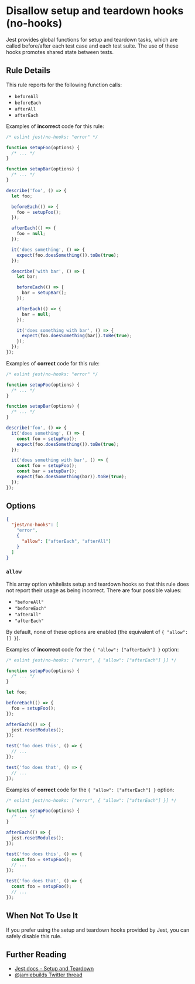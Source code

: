 # Disallow setup and teardown hooks (no-hooks)

Jest provides global functions for setup and teardown tasks, which are called
before/after each test case and each test suite. The use of these hooks promotes
shared state between tests.

## Rule Details

This rule reports for the following function calls:

* `beforeAll`
* `beforeEach`
* `afterAll`
* `afterEach`

Examples of **incorrect** code for this rule:

```js
/* eslint jest/no-hooks: "error" */

function setupFoo(options) {
  /* ... */
}

function setupBar(options) {
  /* ... */
}

describe('foo', () => {
  let foo;

  beforeEach(() => {
    foo = setupFoo();
  });

  afterEach(() => {
    foo = null;
  });

  it('does something', () => {
    expect(foo.doesSomething()).toBe(true);
  });

  describe('with bar', () => {
    let bar;

    beforeEach(() => {
      bar = setupBar();
    });

    afterEach(() => {
      bar = null;
    });

    it('does something with bar', () => {
      expect(foo.doesSomething(bar)).toBe(true);
    });
  });
});
```

Examples of **correct** code for this rule:

```js
/* eslint jest/no-hooks: "error" */

function setupFoo(options) {
  /* ... */
}

function setupBar(options) {
  /* ... */
}

describe('foo', () => {
  it('does something', () => {
    const foo = setupFoo();
    expect(foo.doesSomething()).toBe(true);
  });

  it('does something with bar', () => {
    const foo = setupFoo();
    const bar = setupBar();
    expect(foo.doesSomething(bar)).toBe(true);
  });
});
```

## Options

```json
{
  "jest/no-hooks": [
    "error",
    {
      "allow": ["afterEach", "afterAll"]
    }
  ]
}
```

### `allow`

This array option whitelists setup and teardown hooks so that this rule does not
report their usage as being incorrect. There are four possible values:

* `"beforeAll"`
* `"beforeEach"`
* `"afterAll"`
* `"afterEach"`

By default, none of these options are enabled (the equivalent of
`{ "allow": [] }`).

Examples of **incorrect** code for the `{ "allow": ["afterEach"] }` option:

```js
/* eslint jest/no-hooks: ["error", { "allow": ["afterEach"] }] */

function setupFoo(options) {
  /* ... */
}

let foo;

beforeEach(() => {
  foo = setupFoo();
});

afterEach(() => {
  jest.resetModules();
});

test('foo does this', () => {
  // ...
});

test('foo does that', () => {
  // ...
});
```

Examples of **correct** code for the `{ "allow": ["afterEach"] }` option:

```js
/* eslint jest/no-hooks: ["error", { "allow": ["afterEach"] }] */

function setupFoo(options) {
  /* ... */
}

afterEach(() => {
  jest.resetModules();
});

test('foo does this', () => {
  const foo = setupFoo();
  // ...
});

test('foo does that', () => {
  const foo = setupFoo();
  // ...
});
```

## When Not To Use It

If you prefer using the setup and teardown hooks provided by Jest, you can
safely disable this rule.

## Further Reading

* [Jest docs - Setup and Teardown](https://facebook.github.io/jest/docs/en/setup-teardown.html)
* [@jamiebuilds Twitter thread](https://twitter.com/jamiebuilds/status/954906997169664000)
